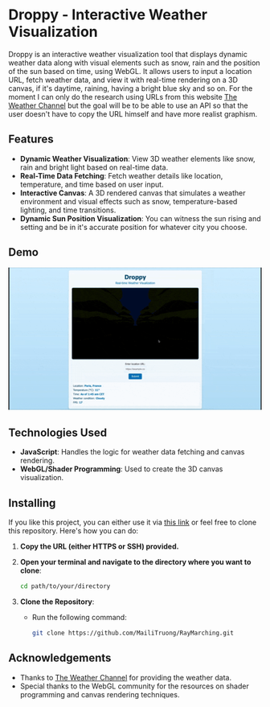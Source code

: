 # Droppy - Interactive Weather Visualization

Droppy is an interactive weather visualization tool that displays dynamic weather data along with visual elements such as snow, rain and the position of the sun based on time, using WebGL. It allows users to input a location URL, fetch weather data, and view it with real-time rendering on a 3D canvas, if it's daytime, raining, having a bright blue sky and so on. For the moment I can only do the research using URLs from this website [The Weather Channel](https://weather.com/) but the goal will be to be able to use an API so that the user doesn't have to copy the URL himself and have more realist graphism. 

## Features

- **Dynamic Weather Visualization**: View 3D weather elements like snow, rain and bright light based on real-time data.
- **Real-Time Data Fetching**: Fetch weather details like location, temperature, and time based on user input.
- **Interactive Canvas**: A 3D rendered canvas that simulates a weather environment and visual effects such as snow, temperature-based lighting, and time transitions.
- **Dynamic Sun Position Visualization**: You can witness the sun rising and setting and be in it's accurate position for whatever city you choose.

## Demo

![Droppy Demo](demo.gif)

## Technologies Used

- **JavaScript**: Handles the logic for weather data fetching and canvas rendering.
- **WebGL/Shader Programming**: Used to create the 3D canvas visualization.

## Installing

If you like this project, you can either use it via [this link](https://mailitruong.github.io/RayMarching/) or feel free to clone this repository. Here's how you can do:

1. **Copy the URL (either HTTPS or SSH) provided.**

2. **Open your terminal and navigate to the directory where you want to clone**:
     ```bash
     cd path/to/your/directory
     ```

4. **Clone the Repository**:
   - Run the following command:
     ```bash
     git clone https://github.com/MailiTruong/RayMarching.git
     ```
     
## Acknowledgements

- Thanks to [The Weather Channel](https://weather.com/) for providing the weather data.
- Special thanks to the WebGL community for the resources on shader programming and canvas rendering techniques.

